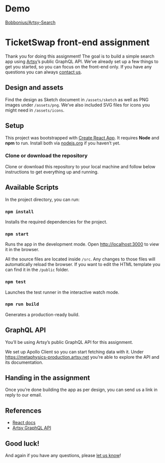 # Demo

[Bobbonius/Artsy-Search](http://bobbonius.com/artsy-search/)

# TicketSwap front-end assignment

Thank you for doing this assignment! The goal is to build a simple search app using [Artsy](https://www.artsy.net/)’s public GraphQL API. We’ve already set up a few things to get you started, so you can focus on the front-end only. If you have any questions you can always [contact us](mailto:rob@ticketswap.com).

## Design and assets

Find the design as Sketch document in `/assets/sketch` as well as PNG images under `/assets/png`. We’ve also included SVG files for icons you might need in `/assets/icons`.

## Setup

This project was bootstrapped with [Create React App](https://github.com/facebook/create-react-app). It requires **Node** and **npm** to run. Install both via [nodejs.org](https://nodejs.org/en/) if you haven’t yet.

### Clone or download the repository

Clone or download this repository to your local machine and follow below instructions to get everything up and running.

## Available Scripts

In the project directory, you can run:

### `npm install`

Installs the required dependencies for the project.

### `npm start`

Runs the app in the development mode. Open [http://localhost:3000](http://localhost:3000) to view it in the browser.

All the source files are located inside `/src`. Any changes to those files will automatically reload the browser. If you want to edit the HTML template you can find it in the `/public` folder.

### `npm test`

Launches the test runner in the interactive watch mode.

### `npm run build`

Generates a production-ready build.

## GraphQL API

You’ll be using Artsy’s public GraphQL API for this assignment.

We set up Apollo Client so you can start fetching data with it. Under https://metaphysics-production.artsy.net you’re able to explore the API and its documentation.

## Handing in the assignment

Once you’re done building the app as per design, you can send us a link in reply to our email.

## References

- [React docs](https://reactjs.org/)
- [Artsy GraphQL API](https://metaphysics-production.artsy.ne)

## Good luck!

And again if you have any questions, please [let us know](mailto:rob@ticketswap.com)!
